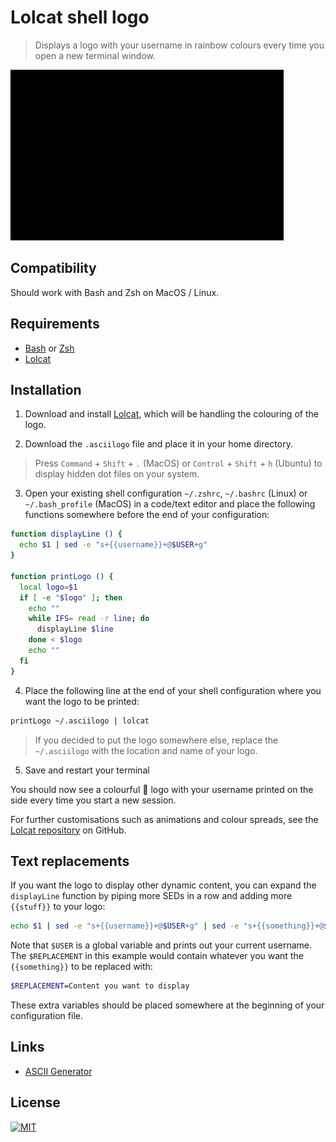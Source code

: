# Lolcat shell logo

> Displays a logo with your username in rainbow colours every time you open a new terminal window.

![Preview](./preview.gif)

## Compatibility

Should work with Bash and Zsh on MacOS / Linux.

## Requirements

* [Bash](https://www.gnu.org/software/bash/) or [Zsh](https://www.zsh.org/)
* [Lolcat][lolcat]

## Installation

1. Download and install [Lolcat][lolcat], which will be handling the colouring of the logo.

2. Download the `.asciilogo` file and place it in your home directory.

> Press `Command` + `Shift` + `.` (MacOS) or `Control` + `Shift` + `h` (Ubuntu) to display hidden dot files on your system.

3. Open your existing shell configuration `~/.zshrc`, `~/.bashrc` (Linux) or `~/.bash_profile` (MacOS) in a code/text editor and place the following functions somewhere before the end of your configuration:

```sh
function displayLine () {
  echo $1 | sed -e "s+{{username}}+@$USER+g"
}

function printLogo () {
  local logo=$1
  if [ -e "$logo" ]; then
    echo ""
    while IFS= read -r line; do
      displayLine $line
    done < $logo
    echo ""
  fi
}
```

4. Place the following line at the end of your shell configuration where you want the logo to be printed:

```sh
printLogo ~/.asciilogo | lolcat
```

> If you decided to put the logo somewhere else, replace the `~/.asciilogo` with the location and name of your logo.

5. Save and restart your terminal

You should now see a colourful 🌈 logo with your username printed on the side every time you start a new session.

For further customisations such as animations and colour spreads, see the [Lolcat repository][lolcat] on GitHub.


## Text replacements

If you want the logo to display other dynamic content, you can expand the `displayLine` function by piping more SEDs in a row and adding more `{{stuff}}` to your logo:

```sh
echo $1 | sed -e "s+{{username}}+@$USER+g" | sed -e "s+{{something}}+@$REPLACEMENT+g"
```

Note that `$USER` is a global variable and prints out your current username. The `$REPLACEMENT` in this example would contain whatever you want the `{{something}}` to be replaced with:

```sh
$REPLACEMENT=Content you want to display
```

These extra variables should be placed somewhere at the beginning of your configuration file.

## Links

* [ASCII Generator](http://www.network-science.de/ascii/)

## License

[![MIT][mit-badge]](LICENSE.md)

[lolcat]: https://github.com/busyloop/lolcat
[mit-badge]: https://img.shields.io/badge/license-MIT-green.svg
